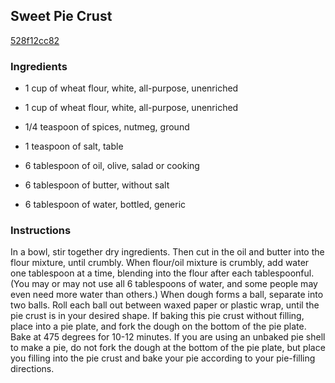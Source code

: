 ## Sweet Pie Crust

[528f12cc82](http://tastykitchen.com/recipes/desserts/sweet-pie-crust/)

### Ingredients

 - 1 cup of wheat flour, white, all-purpose, unenriched

 - 1 cup of wheat flour, white, all-purpose, unenriched

 - 1/4 teaspoon of spices, nutmeg, ground

 - 1 teaspoon of salt, table

 - 6 tablespoon of oil, olive, salad or cooking

 - 6 tablespoon of butter, without salt

 - 6 tablespoon of water, bottled, generic

### Instructions

In a bowl, stir together dry ingredients. Then cut in the oil and butter into the flour mixture, until crumbly. When flour/oil mixture is crumbly, add water one tablespoon at a time, blending into the flour after each tablespoonful. (You may or may not use all 6 tablespoons of water, and some people may even need more water than others.) When dough forms a ball, separate into two balls. Roll each ball out between waxed paper or plastic wrap, until the pie crust is in your desired shape. If baking this pie crust without filling, place into a pie plate, and fork the dough on the bottom of the pie plate. Bake at 475 degrees for 10-12 minutes. If you are using an unbaked pie shell to make a pie, do not fork the dough at the bottom of the pie plate, but place you filling into the pie crust and bake your pie according to your pie-filling directions.